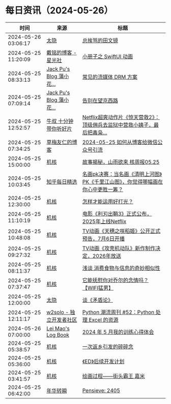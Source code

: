 ﻿# 每日资讯（2024-05-26）

|时间|来源|标题|
|---|---|---|
|2024-05-26 03:06:17|[太隐](https://wangyurui.com/feed.xml)|[总挨骂的田文镜](https://wangyurui.com/posts/zong-ai-ma-de-tian-wen-jing-0994d04d)|
|2024-05-25 11:20:09|[戴铭的博客 - 星光社](https://ming1016.github.io/atom.xml)|[小册子之 SwiftUI 动画](https://starming.com/2024/05/25/pamphlet-series-animation/)|
|2024-05-25 08:33:13|[Jack Pu's Blog 蒲小花...](https://www.jackpu.com/rss/)|[常见的流媒体 DRM 方案](https://www.jackpu.com/chang-jian-de-liu-mei-ti-drm-fang-an/)|
|2024-05-25 07:09:14|[Jack Pu's Blog 蒲小花...](https://www.jackpu.com/rss/)|[告别在望京西路](https://www.jackpu.com/gao-bie-zai-wang-jing-xi-lu/)|
|2024-05-25 12:52:57|[牛叔 十分钟带你听好片](https://getpodcast.xyz/data/ximalaya/11534451.xml)|[Netflix超爽动作片《惊天营救2》：顶级佣兵去监狱中营救小姨子，最后把毒枭…](https://www.ximalaya.com/sound/730947917)|
|2024-05-25 07:34:25|[草梅友仁的博客](https://blog.cmyr.ltd/atom.xml)|[2024-05-25 如何从博客给微信公众号引流](https://blog.cmyr.ltd/archives/17f79779.html)|
|2024-05-25 15:00:00|[机核](https://www.gcores.com/rss)|[故事揭秘，山雨欲来 核周报05.25](https://www.gcores.com/radios/182125)|
|2024-05-25 10:03:45|[知乎每日精选](https://www.zhihu.com/rss)|[名画pk决赛：当名画《清明上河图》PK《千里江山图》，你觉得哪幅画在你心中更胜一筹？](http://www.zhihu.com/question/656999935/answer/3509102960?utm_campaign=rss&utm_medium=rss&utm_source=rss&utm_content=title)|
|2024-05-25 12:30:00|[机核](https://www.gcores.com/rss)|[怎样才能运用好打光？](https://www.gcores.com/videos/182384)|
|2024-05-25 11:10:19|[机核](https://www.gcores.com/rss)|[电影《利刃出鞘3》正式公布，2025年上线Netflix](https://www.gcores.com/articles/182434)|
|2024-05-25 10:48:08|[机核](https://www.gcores.com/rss)|[TV动画《天穗之咲稻姬》公开正式预告，7月6日开播](https://www.gcores.com/articles/182433)|
|2024-05-25 09:27:32|[机核](https://www.gcores.com/rss)|[TV动画《攻壳机动队》新作制作决定，2026年放送](https://www.gcores.com/articles/182430)|
|2024-05-25 08:11:37|[机核](https://www.gcores.com/rss)|[浅谈 消费食物与信息的奇妙相似性](https://www.gcores.com/articles/182427)|
|2024-05-25 07:37:47|[机核](https://www.gcores.com/rss)|[它能抚慰你对乔尔的念情吗？【WIFI猛男】](https://www.gcores.com/videos/182423)|
|2024-05-25 12:00:00|[太隐](https://wangyurui.com/feed.xml)|[谈《矛盾论》](https://wangyurui.com/posts/tan-mao-dun-lun-713b5c6f)|
|2024-05-25 12:11:17|[w2solo - 独立开发者社区](https://w2solo.com/topics/feed)|[Python 潮流周刊 #52：Python 处理 Excel 的资源](https://w2solo.com/topics/4644)|
|2024-05-26 07:00:00|[Lei Mao's Log Book](https://leimao.github.io/atom.xml)|[2024 年 5 月我的训练心得体会](https://leimao.github.io/essay/2024%E5%B9%B45%E6%9C%88%E6%88%91%E7%9A%84%E8%AE%AD%E7%BB%83%E5%BF%83%E5%BE%97%E4%BD%93%E4%BC%9A/)|
|2024-05-25 05:38:57|[机核](https://www.gcores.com/rss)|[一次返乡引发的碎碎念](https://www.gcores.com/articles/182413)|
|2024-05-25 05:36:00|[机核](https://www.gcores.com/rss)|[《ED》后续开发计划](https://www.gcores.com/articles/182420)|
|2024-05-25 03:41:57|[机核](https://www.gcores.com/rss)|[绘画过程——街头霸王 嘉米](https://www.gcores.com/videos/182417)|
|2024-05-25 06:42:00|[年华转瞬](https://blog.xiaket.org/feed.xml)|[Pensieve: 2405](https://xiaket.github.io/2024/pensieve-2405.html)|
